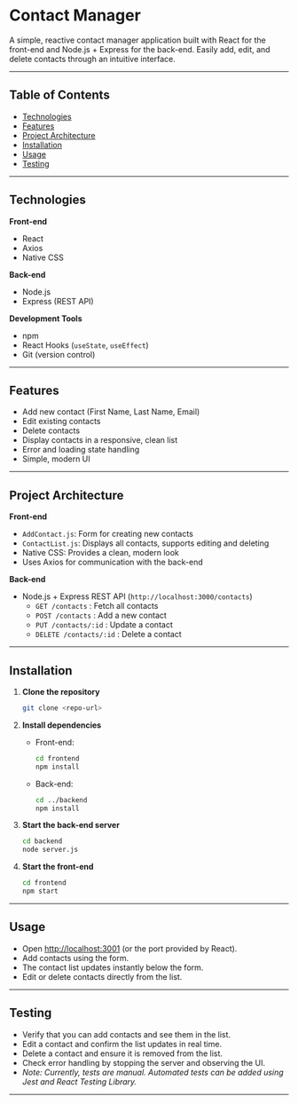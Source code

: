 # Contact Manager

A simple, reactive contact manager application built with React for the front-end and Node.js + Express for the back-end. Easily add, edit, and delete contacts through an intuitive interface.

---

## Table of Contents

- [Technologies](#technologies)
- [Features](#features)
- [Project Architecture](#project-architecture)
- [Installation](#installation)
- [Usage](#usage)
- [Testing](#testing)

---

## Technologies

**Front-end**
- React
- Axios
- Native CSS

**Back-end**
- Node.js
- Express (REST API)

**Development Tools**
- npm
- React Hooks (`useState`, `useEffect`)
- Git (version control)

---

## Features

- Add new contact (First Name, Last Name, Email)
- Edit existing contacts
- Delete contacts
- Display contacts in a responsive, clean list
- Error and loading state handling
- Simple, modern UI

---

## Project Architecture

**Front-end**
- `AddContact.js`: Form for creating new contacts
- `ContactList.js`: Displays all contacts, supports editing and deleting
- Native CSS: Provides a clean, modern look
- Uses Axios for communication with the back-end

**Back-end**
- Node.js + Express REST API (`http://localhost:3000/contacts`)
  - `GET /contacts` : Fetch all contacts
  - `POST /contacts` : Add a new contact
  - `PUT /contacts/:id` : Update a contact
  - `DELETE /contacts/:id` : Delete a contact

---

## Installation

1. **Clone the repository**
   ```bash
   git clone <repo-url>
   ```

2. **Install dependencies**

   - Front-end:
     ```bash
     cd frontend
     npm install
     ```

   - Back-end:
     ```bash
     cd ../backend
     npm install
     ```

3. **Start the back-end server**
   ```bash
   cd backend
   node server.js
   ```

4. **Start the front-end**
   ```bash
   cd frontend
   npm start
   ```

---

## Usage

- Open [http://localhost:3001](http://localhost:3001) (or the port provided by React).
- Add contacts using the form.
- The contact list updates instantly below the form.
- Edit or delete contacts directly from the list.

---

## Testing

- Verify that you can add contacts and see them in the list.
- Edit a contact and confirm the list updates in real time.
- Delete a contact and ensure it is removed from the list.
- Check error handling by stopping the server and observing the UI.
- _Note: Currently, tests are manual. Automated tests can be added using Jest and React Testing Library._

---

